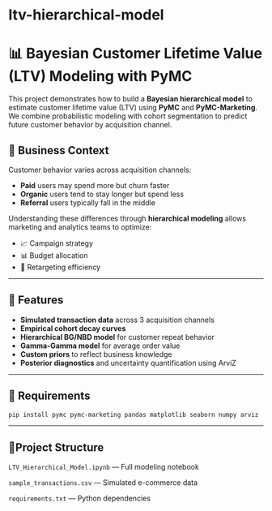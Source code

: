 # ltv-hierarchical-model

# 📊 Bayesian Customer Lifetime Value (LTV) Modeling with PyMC

This project demonstrates how to build a **Bayesian hierarchical model** to estimate customer lifetime value (LTV) using **PyMC** and **PyMC-Marketing**. We combine probabilistic modeling with cohort segmentation to predict future customer behavior by acquisition channel.

## 💼 Business Context

Customer behavior varies across acquisition channels:

- **Paid** users may spend more but churn faster  
- **Organic** users tend to stay longer but spend less  
- **Referral** users typically fall in the middle  

Understanding these differences through **hierarchical modeling** allows marketing and analytics teams to optimize:

- 📈 Campaign strategy
- 📊 Budget allocation
- 🎯 Retargeting efficiency

---

## 📘 Features

- **Simulated transaction data** across 3 acquisition channels
- **Empirical cohort decay curves**
- **Hierarchical BG/NBD model** for customer repeat behavior
- **Gamma-Gamma model** for average order value
- **Custom priors** to reflect business knowledge
- **Posterior diagnostics** and uncertainty quantification using ArviZ

---

## 🧪 Requirements

```bash
pip install pymc pymc-marketing pandas matplotlib seaborn numpy arviz
```
---

## 📂Project Structure
```LTV_Hierarchical_Model.ipynb``` — Full modeling notebook

```sample_transactions.csv``` — Simulated e-commerce data

```requirements.txt``` — Python dependencies

